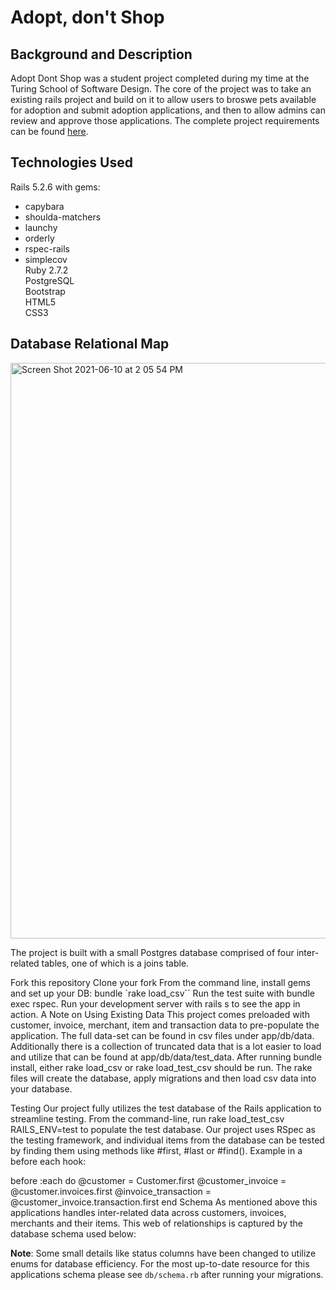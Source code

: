 # Adopt, don't Shop

## Background and Description
Adopt Dont Shop was a student project completed during my time at the Turing School of Software Design. The core of the project was to take an existing rails project and build on it to allow users to broswe pets available for adoption and submit adoption applications, and then to allow admins can review and approve those applications. The complete project requirements can be found [here](https://github.com/turingschool-examples/adopt_dont_shop).

## Technologies Used
Rails 5.2.6 with gems:  
* capybara  
* shoulda-matchers  
* launchy  
* orderly  
* rspec-rails  
* simplecov  
Ruby 2.7.2  
PostgreSQL  
Bootstrap  
HTML5  
CSS3  

## Database Relational Map
<img width="921" alt="Screen Shot 2021-06-10 at 2 05 54 PM" src="https://user-images.githubusercontent.com/76889420/121590150-35b29a80-c9f5-11eb-91f1-48cee06b3441.png">

The project is built with a small Postgres database comprised of four inter-related tables, one of which is a joins table.


Fork this repository
Clone your fork
From the command line, install gems and set up your DB:
bundle
`rake load_csv``
Run the test suite with bundle exec rspec.
Run your development server with rails s to see the app in action.
A Note on Using Existing Data
This project comes preloaded with customer, invoice, merchant, item and transaction data to pre-populate the application. The full data-set can be found in csv files under app/db/data. Additionally there is a collection of truncated data that is a lot easier to load and utilize that can be found at app/db/data/test_data. After running bundle install, either rake load_csv or rake load_test_csv should be run. The rake files will create the database, apply migrations and then load csv data into your database.

Testing
Our project fully utilizes the test database of the Rails application to streamline testing. From the command-line, run rake load_test_csv RAILS_ENV=test to populate the test database. Our project uses RSpec as the testing framework, and individual items from the database can be tested by finding them using methods like #first, #last or #find(). Example in a before each hook:

before :each do
  @customer = Customer.first
  @customer_invoice = @customer.invoices.first
  @invoice_transaction = @customer_invoice.transaction.first
end
Schema
As mentioned above this applications handles inter-related data across customers, invoices, merchants and their items. This web of relationships is captured by the database schema used below:



**Note**: Some small details like status columns have been changed to utilize enums for database efficiency. For the most up-to-date resource for this applications schema please see `db/schema.rb` after running your migrations.
